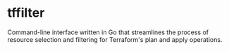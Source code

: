 # tffilter
Command-line interface written in Go that streamlines the process of resource selection and filtering for Terraform's plan and apply operations.
